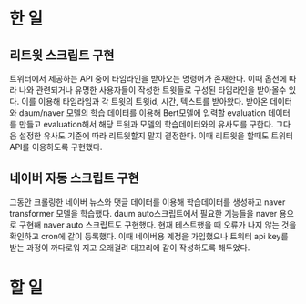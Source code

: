 # 한 일
## 리트윗 스크립트 구현
트위터에서 제공하는 API 중에 타임라인을 받아오는 명령어가 존재한다. 이때 옵션에 따라 나와 관련되거나 유명한 사용자들이 작성한 트윗들로 구성된 타임라인을 받아올수 있다. 이를 이용해 타임라임과 각 트윗의 트윗id, 시간, 텍스트를 받아왔다. 받아온 데이터와 daum/naver 모델의 학습 데이터를 이용해 Bert모델에 입력할 evaluation 데이터를 만들고 evaluation해서 해당 트윗과 모델의 학습데이터와의 유사도를 구한다. 그다음 설정한 유사도 기준에 따라 리트윗할지 말지 결정한다. 이때 리트윗을 할때도 트위터 API를 이용하도록 구현했다. 
## 네이버 자동 스크립트 구현
그동안 크롤링한 네이버 뉴스와 댓글 데이터를 이용해 학습데이터를 생성하고 naver transformer 모델을 학습했다. daum auto스크립트에서 필요한 기능들을 naver 용으로 구현해 naver auto 스크립트도 구현했다. 현재 테스트했을 때 오류가 나지 않는 것을 확인하고 cron에 같이 등록했다.
이때 네이버용 계정을 가입했으나 트위터 api key를 받는 과정이 까다로워 지고 오래걸려 대끄리에 같이 작성하도록 해두었다.

# 할 일

